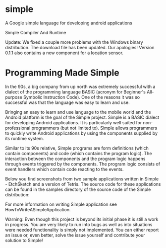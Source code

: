 # simple
A Google simple language for developing android applications

Simple Compiler And Runtime

Update: We fixed a couple more problems with the Windows binary distribution. The download file has been updated. Our apologies! Version 0.1.1 also contains a new component for a location sensor.

# Programming Made Simple

In the 90s, a big company from up north was extremely successful with a dialect of the programming language BASIC (acronym for Beginner's All-purpose Symbolic Instruction Code). One of the reasons it was so successful was that the language was easy to learn and use.

Bringing an easy to learn and use language to the mobile world and the Android platform is the goal of the Simple project. Simple is a BASIC dialect for developing Android applications. It is particularly well suited for non-professional programmers (but not limited to). Simple allows programmers to quickly write Android applications by using the components supplied by its runtime system.

Similar to its 90s relative, Simple programs are form definitions (which contain components) and code (which contains the program logic). The interaction between the components and the program logic happens through events triggered by the components. The program logic consists of event handlers which contain code reacting to the events.

Below you find screenshots from two sample applications written in Simple - EtchSketch and a version of Tetris. The source code for these applications can be found in the samples directory of the source code of the Simple distribution:

For more information on writing Simple application see HowToWriteASimpleApplication.

Warning: Even though this project is beyond its initial phase it is still a work in progress. You are very likely to run into bugs as well as into situations were needed functionality is simply not implemented. You can either report an issue or, even better, solve the issue yourself and contribute your solution to Simple!